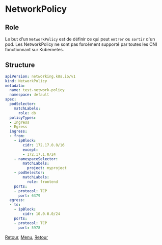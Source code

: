 # NetworkPolicy
## Role
Le but d'un `NetworkPolicy` est de définir ce qui peut `entrer` ou `sortir` d'un pod. Les NetworkPolicy ne sont pas forcément supporté par toutes les CNI fonctionnant sur Kubernetes.

## Structure
```yaml
apiVersion: networking.k8s.io/v1
kind: NetworkPolicy
metadata:
  name: test-network-policy
  namespace: default
spec:
  podSelector:
    matchLabels:
      role: db
  policyTypes:
  - Ingress
  - Egress
  ingress:
  - from:
    - ipBlock:
        cidr: 172.17.0.0/16
        except:
        - 172.17.1.0/24
    - namespaceSelector:
        matchLabels:
          project: myproject
    - podSelector:
        matchLabels:
          role: frontend
    ports:
    - protocol: TCP
      port: 6379
  egress:
  - to:
    - ipBlock:
        cidr: 10.0.0.0/24
    ports:
    - protocol: TCP
      port: 5978
```


[Retour](https://obeyler.github.io/Formation-K8S/Chapitres/SecurityContext.html), [Menu](https://obeyler.github.io/Formation-K8S/), [Retour](https://obeyler.github.io/Formation-K8S/Chapitres/NetworkPolicy.html)
